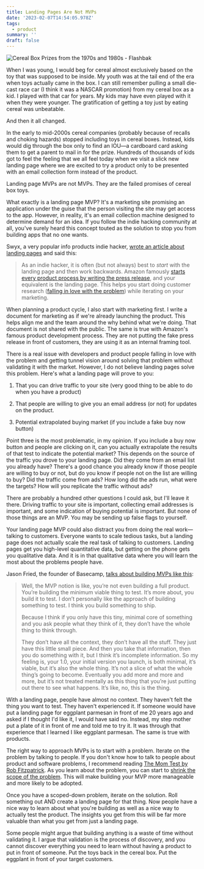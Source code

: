 ```yaml
---
title: Landing Pages Are Not MVPs
date: '2023-02-07T14:54:05.978Z'
tags:
  - product
summary: ''
draft: false
---
```

![Cereal Box Prizes from the 1970s and 1980s - Flashbak](https://flashbak.com/wp-content/uploads/2018/10/vintage-cereal-toys.png)

When I was young, I would beg for cereal almost exclusively based on the toy that was supposed to be inside. My youth was at the tail end of the era when toys actually came in the box. I can still remember pulling a small die-cast race car (I think it was a NASCAR promotion) from my cereal box as a kid. I played with that car for years. My kids may have even played with it when they were younger. The gratification of getting a toy just by eating cereal was unbeatable.

And then it all changed.

In the early to mid-2000s cereal companies (probably because of recalls and choking hazards) stopped including toys in cereal boxes. Instead, kids would dig through the box only to find an IOU—a cardboard card asking them to get a parent to mail in for the prize. Hundreds of thousands of kids got to feel the feeling that we all feel today when we visit a slick new landing page where we are excited to try a product only to be presented with an email collection form instead of the product.

Landing page MVPs are not MVPs. They are the failed promises of cereal box toys.

What exactly is a landing page MVP? It's a marketing site promising an application under the guise that the person visiting the site may get access to the app. However, in reality, it's an email collection machine designed to determine demand for an idea. If you follow the indie hacking community at all, you've surely heard this concept touted as the solution to stop you from building apps that no one wants.

Swyx, a very popular info products indie hacker, [wrote an article about landing pages](https://www.indiehackers.com/@swyx/dd474c1b2d) and said this:

> As an indie hacker, it is often (but not always) best to _start_ with the landing page and then work backwards. Amazon famously [starts every product process by writing the press release](http://www.allthingsdistributed.com/2006/11/working_backwards.html), and your equivalent is the landing page. This helps you start doing customer research ([falling in love with the problem](https://www.wired.co.uk/article/waze-uri-levine)) while iterating on your marketing.

When planning a product cycle, I also start with marketing first. I write a document for marketing as if we're already launching the product. This helps align me and the team around the why behind what we're doing. That document is not shared with the public. The same is true with Amazon's famous product development process. They are not putting the fake press release in front of customers, they are using it as an internal framing tool.

There is a real issue with developers and product people falling in love with the problem and getting tunnel vision around solving that problem without validating it with the market. However, I do not believe landing pages solve this problem. Here's what a landing page will prove to you:

1.  That you can drive traffic to your site (very good thing to be able to do when you have a product)
    
2.  That people are willing to give you an email address (or not) for updates on the product.
    
3.  Potential extrapolated buying market (if you include a fake buy now button)
    

Point three is the most problematic, in my opinion. If you include a buy now button and people are clicking on it, can you actually extrapolate the results of that test to indicate the potential market? This depends on the source of the traffic you drove to your landing page. Did they come from an email list you already have? There's a good chance you already know if those people are willing to buy or not, but do you know if people not on the list are willing to buy? Did the traffic come from ads? How long did the ads run, what were the targets? How will you replicate the traffic without ads?

There are probably a hundred other questions I could ask, but I'll leave it there. Driving traffic to your site is important, collecting email addresses is important, and some indication of buying potential is important. But none of those things are an MVP. You may be sending up false flags to yourself.

Your landing page MVP could also distract you from doing the real work—talking to customers. Everyone wants to scale tedious tasks, but a landing page does not actually scale the real task of talking to customers. Landing pages get you high-level quantitative data, but getting on the phone gets you qualitative data. And it is in that qualitative data where you will learn the most about the problems people have.

Jason Fried, the founder of Basecamp, [talks about building MVPs like this](https://37signals.com/podcast/build-half-a-product-not-a-half-assed-project/):

> Well, the MVP notion is like, you’re not even building a full product. You’re building the minimum viable thing to test. It’s more about, you build it to test. I don’t personally like the approach of building something to test. I think you build something to ship.
> 
> Because I think if you only have this tiny, minimal core of something and you ask people what they think of it, they don’t have the whole thing to think through.
> 
> They don’t have all the context, they don’t have all the stuff. They just have this little small piece. And then you take that information, then you do something with it, but I think it’s incomplete information. So my feeling is, your 1.0, your initial version you launch, is both minimal, it’s viable, but it’s also the whole thing. It’s not a slice of what the whole thing’s going to become. Eventually you add more and more and more, but it’s not treated mentally as this thing that you’re just putting out there to see what happens. It’s like, no, this is the thing.

With a landing page, people have almost no context. They haven't felt the thing you want to test. They haven't experienced it. If someone would have put a landing page for eggplant parmesan in front of me 20 years ago and asked if I thought I'd like it, I would have said no. Instead, my step mother put a plate of it in front of me and told me to try it. It was through that experience that I learned I like eggplant parmesan. The same is true with products.

The right way to approach MVPs is to start with a problem. Iterate on the problem by talking to people. If you don't know how to talk to people about product and software problems, I recommend reading [The Mom Test by Rob Fitzpatrick](https://www.momtestbook.com/). As you learn about the problem, you can start to [shrink the scope of the problem](https://polluterofminds.com/blog/dont_shrink_the_scope_of_the_solution,_shrink_the_scope_of_the_problem/). This will make building your MVP more manageable and more likely to be adopted.

Once you have a scoped-down problem, iterate on the solution. Roll something out AND create a landing page for that thing. Now people have a nice way to learn about what you're building as well as a nice way to actually test the product. The insights you get from this will be far more valuable than what you get from just a landing page.

Some people might argue that building anything is a waste of time without validating it. I argue that validation is the process of discovery, and you cannot discover everything you need to learn without having a product to put in front of someone. Put the toys back in the cereal box. Put the eggplant in front of your target customers.
